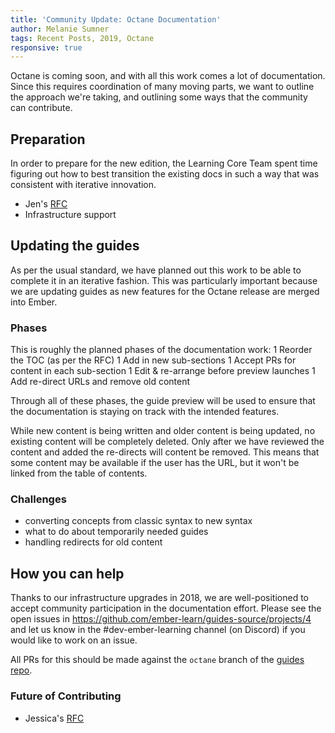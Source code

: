 ```yaml
---
title: 'Community Update: Octane Documentation'
author: Melanie Sumner
tags: Recent Posts, 2019, Octane
responsive: true
---
```


Octane is coming soon, and with all this work comes a lot of documentation. Since this requires coordination of many moving parts, we want to outline the approach we're taking, and outlining some ways that the community can contribute. 

## Preparation

In order to prepare for the new edition, the Learning Core Team spent time figuring out how to best transition the existing docs in such a way that was consistent with iterative innovation. 

- Jen's [RFC](https://github.com/emberjs/rfcs/pull/431)
- Infrastructure support

## Updating the guides

As per the usual standard, we have planned out this work to be able to complete it in an iterative fashion. This was particularly important because we are updating guides as new features for the Octane release are merged into Ember. 

### Phases

This is roughly the planned phases of the documentation work: 
1 Reorder the TOC (as per the RFC)
1 Add in new sub-sections
1 Accept PRs for content in each sub-section
1 Edit & re-arrange before preview launches
1 Add re-direct URLs and remove old content

Through all of these phases, the guide preview will be used to ensure that the documentation is staying on track with the intended features. 

While new content is being written and older content is being updated, no existing content will be completely deleted. Only after we have reviewed the content and added the re-directs will content be removed. This means that some content may be available if the user has the URL, but it won't be linked from the table of contents. 

### Challenges
- converting concepts from classic syntax to new syntax
- what to do about temporarily needed guides
- handling redirects for old content

## How you can help
Thanks to our infrastructure upgrades in 2018, we are well-positioned to accept community participation in the documentation effort. Please see the open issues in https://github.com/ember-learn/guides-source/projects/4 and let us know in the #dev-ember-learning channel (on Discord) if you would like to work on an issue. 

All PRs for this should be made against the `octane` branch of the [guides repo](https://github.com/ember-learn/guides-source).

### Future of Contributing
- Jessica's [RFC](https://github.com/emberjs/rfcs/pull/446)
